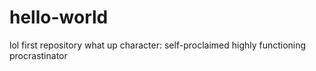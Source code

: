 # hello-world
lol first repository what up
character: self-proclaimed highly functioning procrastinator
